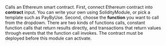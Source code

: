 
[comment]: # (IntegrationsCanvasModule)
Calls an Ethereum smart contract. First, connect Ethereum contract into **contract** input. You can write your own using SolidityModule, or pick a template such as PayByUse. Second, choose the **function** you want to call from the dropdown. There are two kinds of functions calls, constant function calls that return results directly, and transactions that return values through events that the function call invokes. The contract must be deployed before this module can activate.
